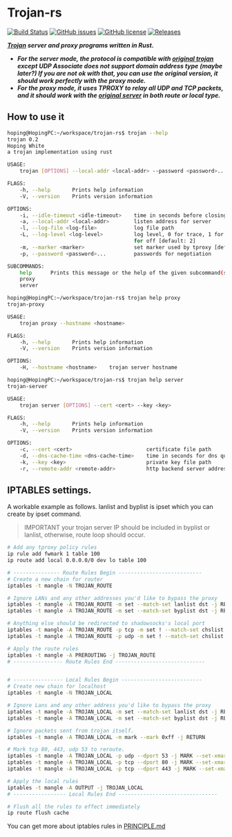 # Trojan-rs

[![Build Status](https://travis-ci.com/lazytiger/trojan-rs.svg?branch=master)](https://travis-ci.com/lazytiger/trojan-rs)
[![GitHub issues](https://img.shields.io/github/issues/lazytiger/trojan-rs)](https://github.com/lazytiger/trojan-rs/issues)
[![GitHub license](https://img.shields.io/github/license/lazytiger/trojan-rs)](https://github.com/lazytiger/trojan-rs/blob/master/LICENSE)
[![Releases](https://img.shields.io/github/v/release/lazytiger/trojan-rs.svg?include_prereleases)](https://github.com/lazytiger/trojan-rs/releases)

***[Trojan](https://github.com/trojan-gfw/trojan) server and proxy programs written in Rust.***

* ***For the server mode, the protocol is compatible with [original trojan](https://github.com/trojan-gfw/trojan) except
UDP Associate does not support domain address type (maybe later?) If 
you are not ok with that, you can use the original version, it should work
perfectly with the proxy mode.***
* ***For the proxy mode, it uses TPROXY to relay all UDP and TCP packets, and it
should work with the [original server](https://github.com/trojan-gfw/trojan) in both route or local type.***

## How to use it
```bash
hoping@HopingPC:~/workspace/trojan-rs$ trojan --help
trojan 0.2
Hoping White
a trojan implementation using rust

USAGE:
    trojan [OPTIONS] --local-addr <local-addr> --password <password>... <SUBCOMMAND>

FLAGS:
    -h, --help       Prints help information
    -V, --version    Prints version information

OPTIONS:
    -i, --idle-timeout <idle-timeout>    time in seconds before closing an inactive connection [default: 300]
    -a, --local-addr <local-addr>        listen address for server
    -l, --log-file <log-file>            log file path
    -L, --log-level <log-level>          log level, 0 for trace, 1 for debug, 2 for info, 3 for warning, 4 for error, 5
                                         for off [default: 2]
    -m, --marker <marker>                set marker used by tproxy [default: 255]
    -p, --password <password>...         passwords for negotiation

SUBCOMMANDS:
    help      Prints this message or the help of the given subcommand(s)
    proxy
    server

hoping@HopingPC:~/workspace/trojan-rs$ trojan help proxy
trojan-proxy

USAGE:
    trojan proxy --hostname <hostname>

FLAGS:
    -h, --help       Prints help information
    -V, --version    Prints version information

OPTIONS:
    -H, --hostname <hostname>    trojan server hostname

hoping@HopingPC:~/workspace/trojan-rs$ trojan help server
trojan-server

USAGE:
    trojan server [OPTIONS] --cert <cert> --key <key>

FLAGS:
    -h, --help       Prints help information
    -V, --version    Prints version information

OPTIONS:
    -c, --cert <cert>                        certificate file path
    -d, --dns-cache-time <dns-cache-time>    time in seconds for dns query cache [default: 300]
    -k, --key <key>                          private key file path
    -r, --remote-addr <remote-addr>          http backend server address [default: 127.0.0.1:80]

```

## IPTABLES settings.

A workable example as follows.
lanlist and byplist is ipset which you can create by ipset command.

> IMPORTANT your trojan server IP should be included in byplist or lanlist, otherwise, route loop should occur. 

```bash
# Add any tproxy policy rules
ip rule add fwmark 1 table 100
ip route add local 0.0.0.0/0 dev lo table 100

# --------------- Route Rules Begin ---------------------------
# Create a new chain for router
iptables -t mangle -N TROJAN_ROUTE

# Ignore LANs and any other addresses you'd like to bypass the proxy
iptables -t mangle -A TROJAN_ROUTE -m set --match-set lanlist dst -j RETURN
iptables -t mangle -A TROJAN_ROUTE -m set --match-set byplist dst -j RETURN

# Anything else should be redirected to shadowsocks's local port
iptables -t mangle -A TROJAN_ROUTE -p tcp -m set ! --match-set chslist dst -j TPROXY --on-port 60080 --on-ip 127.0.0.1 --tproxy-mark 1
iptables -t mangle -A TROJAN_ROUTE -p udp -m set ! --match-set chslist dst -j TPROXY --on-port 60080 --on-ip 127.0.0.1 --tproxy-mark 1

# Apply the route rules
iptables -t mangle -A PREROUTING -j TROJAN_ROUTE
# ---------------- Route Rules End -----------------------------


# ---------------- Local Rules Begin --------------------------
# Create new chain for localhost
iptables -t mangle -N TROJAN_LOCAL

# Ignore Lans and any other address you'd like to bypass the proxy
iptables -t mangle -A TROJAN_LOCAL -m set --match-set lanlist dst -j RETURN
iptables -t mangle -A TROJAN_LOCAL -m set --match-set byplist dst -j RETURN

# Ignore packets sent from trojan itself.
iptables -t mangle -A TROJAN_LOCAL -m mark --mark 0xff -j RETURN

# Mark tcp 80, 443, udp 53 to reroute.
iptables -t mangle -A TROJAN_LOCAL -p udp --dport 53 -j MARK --set-xmark 1
iptables -t mangle -A TROJAN_LOCAL -p tcp --dport 80 -j MARK --set-xmark 1
iptables -t mangle -A TROJAN_LOCAL -p tcp --dport 443 -j MARK --set-xmark 1

# Apply the local rules
iptables -t mangle -A OUTPUT -j TROJAN_LOCAL
# ----------------- Local Rules End --------------------------------

# Flush all the rules to effect immediately
ip route flush cache
```

You can get more about iptables rules in [PRINCIPLE.md](https://github.com/lazytiger/trojan-rs/blob/master/PRINCIPLE.md)
